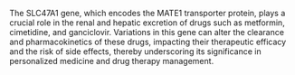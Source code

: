 The SLC47A1 gene, which encodes the MATE1 transporter protein, plays a crucial role in the renal and hepatic excretion of drugs such as metformin, cimetidine, and ganciclovir. Variations in this gene can alter the clearance and pharmacokinetics of these drugs, impacting their therapeutic efficacy and the risk of side effects, thereby underscoring its significance in personalized medicine and drug therapy management.